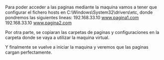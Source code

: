Para poder acceder a las paginas mediante la maquina vamos a tener que configurar el fichero hosts en C:\Windows\System32\drivers\etc, donde pondremos las siguientes lineas:
192.168.33.10 www.pagina1.com
192.168.33.10 www.pagina2.com

Por otra parte, se copiaran las carpetas de paginas y configuraciones en la carpeta donde se vaya a utilizar la maquina virtual.

Y finalmente se vuelve a iniciar la maquina y veremos que las paginas cargan perfectamente.